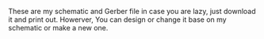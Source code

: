 These are my schematic and Gerber file in case you are lazy, just download it and print out. Howerver, You can design or change it base on my schematic or make a new one.
